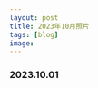 ```yaml
---
layout: post
title: 2023年10月照片
tags: [blog]
image: 
---
```


### 2023.10.01

<ul id="image-2023-10-01" class="image-gallery"></ul>